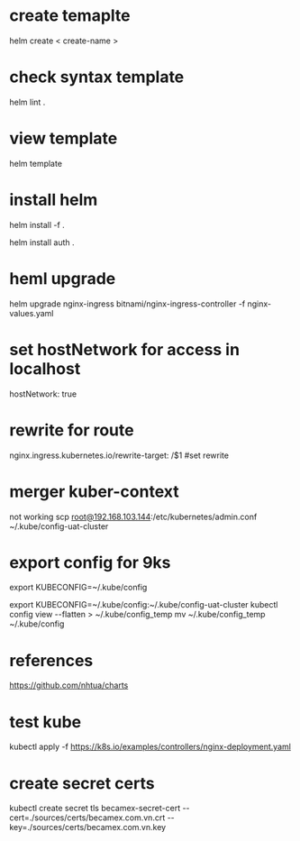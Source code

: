 # create temaplte
helm create < create-name >

# check syntax template
helm lint . 
# view template 
helm template

# install helm
helm install -f .

helm install auth .

# heml upgrade
helm upgrade nginx-ingress bitnami/nginx-ingress-controller -f nginx-values.yaml

# set hostNetwork for access in localhost
hostNetwork: true

# rewrite for route
nginx.ingress.kubernetes.io/rewrite-target: /$1 #set rewrite


# merger kuber-context
not working
scp root@192.168.103.144:/etc/kubernetes/admin.conf ~/.kube/config-uat-cluster
# export config for 9ks
export KUBECONFIG=~/.kube/config

export KUBECONFIG=~/.kube/config:~/.kube/config-uat-cluster
kubectl config view --flatten > ~/.kube/config_temp
mv ~/.kube/config_temp ~/.kube/config

# references 
https://github.com/nhtua/charts

# test kube
kubectl apply -f https://k8s.io/examples/controllers/nginx-deployment.yaml


# create secret certs

kubectl create secret tls becamex-secret-cert --cert=./sources/certs/becamex.com.vn.crt --key=./sources/certs/becamex.com.vn.key